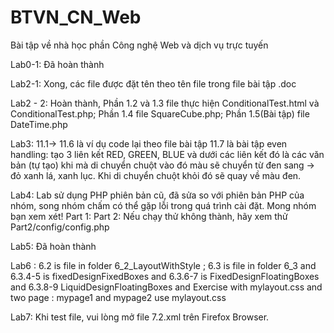 # BTVN_CN_Web
Bài tập về nhà học phần Công nghệ Web và dịch vụ trực tuyến

Lab0-1: Đã hoàn thành

Lab2-1: Xong, các file được đặt tên theo tên file trong file bài tập .doc

Lab2 - 2: Hoàn thành, Phần 1.2 và 1.3 file thực hiện ConditionalTest.html và ConditionalTest.php; 
                      Phần 1.4 file SquareCube.php; 
                      Phần 1.5(Bài tập) file DateTime.php


Lab3: 11.1-> 11.6 là ví dụ code lại theo file bài tập
11.7 là bài tập even handling: tạo 3 liên kết RED, GREEN, BLUE và dưới các liên kết đó là các văn bản (tự tạo) khi mà di chuyển chuột vào đó màu sẽ chuyển từ đen sang -> đỏ xanh lá, xanh lục. Khi di chuyển chuột khỏi đó sẽ quay về màu đen.

Lab4: Lab sử dụng PHP phiên bản cũ, đã sửa so với phiên bản PHP của nhóm, song nhóm chấm có thể gặp lỗi trong quá trình cài đặt. Mong nhóm bạn xem xét!
    Part 1: 
    Part 2: Nếu chạy thử không thành, hãy xem thử Part2/config/config.php

Lab5: Đã hoàn thành

Lab6 : 6.2 is file in folder 6_2_LayoutWithStyle ;    6.3 is file in folder 6_3 and 6.3.4-5 is fixedDesignFixedBoxes and 6.3.6-7 is FixedDesignFloatingBoxes and 6.3.8-9 LiquidDesignFloatingBoxes and Exercise with mylayout.css and two page : mypage1 and mypage2 use mylayout.css

Lab7: Khi test file, vui lòng mở file 7.2.xml trên Firefox Browser.
